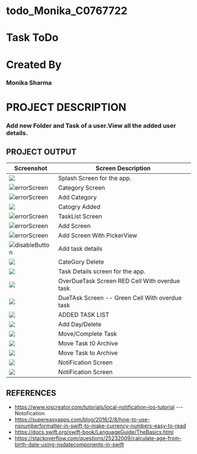 # todo_Monika_C0767722
# Task ToDo
# Created By
### Monika Sharma

# PROJECT DESCRIPTION
### Add new Folder  and Task of a user.View all the added user details.
## PROJECT OUTPUT
Screenshot | Screen Description
--- | ---
<img src="https://s7.gifyu.com/images/SplashScreen.png" /> | Splash Screen for the app.
<img src="https://s7.gifyu.com/images/Simulator-Screen-Shot---iPhone-SE-2nd-generation---2020-07-02-at-01.03.03.png" alt="errorScreen"/> | Category Screen
<img src="https://s7.gifyu.com/images/add1.png" alt="errorScreen"/> | Add Category
<img src="https://s7.gifyu.com/images/Add2.png"/> | Catogry Added 
 <img src="https://s7.gifyu.com/images/Simulator-Screen-Shot---iPhone-SE-2nd-generation---2020-07-02-at-01.16.21.png"  alt="errorScreen"/> | TaskList Screen  
 <img src="https://s7.gifyu.com/images/AddTask1.png" alt="errorScreen"/> | Add Screen
 <img src="https://s7.gifyu.com/images/AddTask2.png"  alt="errorScreen"/> | Add Screen With PickerView
 <img src="https://s7.gifyu.com/images/AddTAsk3.png" alt="disableButton"/> | Add task details
 <img src="https://s7.gifyu.com/images/categoryDelete.png"/> | CateGory Delete
<img src="https://s7.gifyu.com/images/Test12.png"/> | Task Details screen for the app.
<img src="https://s7.gifyu.com/images/OverrDueTask.png"/> |OverDueTask Screen RED Cell With overdue task
<img src="https://s7.gifyu.com/images/Simulator-Screen-Shot---iPhone-SE-2nd-generation---2020-07-01-at-23.37.5579b468d64aa8af0e.png"/> | DueTAsk Screen -- Green Cell With overdue task
<img src="https://s7.gifyu.com/images/ListTask.png"/> |ADDED TASK LIST
<img src="https://s7.gifyu.com/images/Simulator-Screen-Shot---iPhone-SE-2nd-generation---2020-07-01-at-23.44.05.png"/> | Add Day/Delete
<img src="https://s7.gifyu.com/images/Move.png"/> | Move/Complete Task
<img src="https://s7.gifyu.com/images/archieveTask.png"/> | Move Task t0 Archive
<img src="https://s7.gifyu.com/images/sq.png"/> | Move Task to Archive
<img src="https://s7.gifyu.com/images/Tass1.png"/> | NotiFication Screen
<img src="https://s7.gifyu.com/images/tas222.png"/> | NotiFication Screen

## REFERENCES
* https://www.ioscreator.com/tutorials/local-notification-ios-tutorial --- Notofication
* https://supereasyapps.com/blog/2016/2/8/how-to-use-nsnumberformatter-in-swift-to-make-currency-numbers-easy-to-read
* https://docs.swift.org/swift-book/LanguageGuide/TheBasics.html
* https://stackoverflow.com/questions/25232009/calculate-age-from-birth-date-using-nsdatecomponents-in-swift
